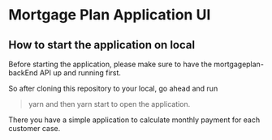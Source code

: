 # Mortgage Plan Application UI

## How to start the application on local

Before starting the application, please make sure to have the mortgageplan-backEnd API up and running first.

So after cloning this repository to your local, go ahead and run
> yarn
and then 
> yarn start 
to open the application.

There you have a simple application to calculate monthly payment for each customer case.
